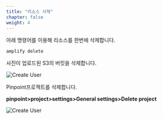 ```yaml
---
title: "리소스 삭제"
chapter: false
weight: 4
---
```


아래 명령어를 이용해  리소스를 한번에 삭제합니다.
```
amplify delete
```



사진이 업로드된 S3의 버킷을 삭제합니다. 

![Create User](/images/deletes3.png)



Pinpoint프로젝트를 삭제합니다. 

**pinpoint>project>settings>General settings>Delete project**

![Create User](/images/deletepin.png)

